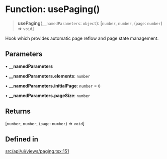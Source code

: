 # Function: usePaging()

> **usePaging**(`__namedParameters`: `object`): [`number`, `number`, (`page`: `number`) => `void`]

Hook which provides automatic page reflow and page state management.

## Parameters

• **\_\_namedParameters**

• **\_\_namedParameters.elements**: `number`

• **\_\_namedParameters.initialPage**: `number` = `0`

• **\_\_namedParameters.pageSize**: `number`

## Returns

[`number`, `number`, (`page`: `number`) => `void`]

## Defined in

[src/api/ui/views/paging.tsx:151](https://github.com/GamerGirlandCo/datacore/blob/7f32893e5430e552f1b1164e828ac7a411d6e24f/src/api/ui/views/paging.tsx#L151)
